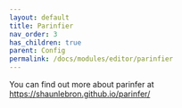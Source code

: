 ```yaml
---
layout: default
title: Parinfier
nav_order: 3
has_children: true
parent: Config
permalink: /docs/modules/editor/parinfier
---
```


You can find out more about parinfer at
<https://shaunlebron.github.io/parinfer/>
